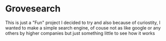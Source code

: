 # Grovesearch


This is just a "Fun" project I decided to try and also because of curiostity, I wanted to make a simple search engine, of couse not as like google or any others by higher companies but just something little to see how it works
